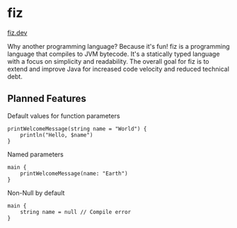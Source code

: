 # fiz

[fiz.dev](https://fiz.dev)

Why another programming language? Because it's fun!
fiz is a programming language that compiles to JVM bytecode. It's a statically typed language with a focus on simplicity and readability.
The overall goal for fiz is to extend and improve Java for increased code velocity and reduced technical debt.

## Planned Features

Default values for function parameters
```fiz
printWelcomeMessage(string name = "World") {
    println("Hello, $name")
}
```

Named parameters
```fiz
main {
    printWelcomeMessage(name: "Earth")
}
```

Non-Null by default
```fiz
main {
    string name = null // Compile error
}
```
